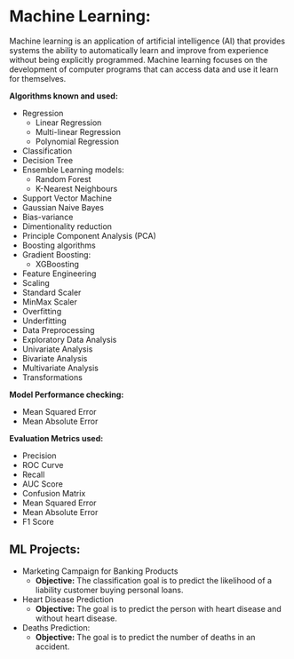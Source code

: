 # Machine Learning:
   Machine learning is an application of artificial intelligence (AI) that provides systems the ability to automatically learn and improve from experience without being explicitly    programmed. Machine learning focuses on the development of computer programs that can access data and use it learn for themselves.

**Algorithms known and used:**
  * Regression
    * Linear Regression
    * Multi-linear Regression
    * Polynomial Regression
  * Classification
  * Decision Tree
  * Ensemble Learning models:
    * Random Forest
    * K-Nearest Neighbours
  * Support Vector Machine
  * Gaussian Naive Bayes
  * Bias-variance
  * Dimentionality reduction
   * Principle Component Analysis (PCA)
  * Boosting algorithms
   * Gradient Boosting:
     * XGBoosting
  * Feature Engineering
  * Scaling
   * Standard Scaler
   * MinMax Scaler
  * Overfitting
  * Underfitting
 * Data Preprocessing
 * Exploratory Data Analysis
  * Univariate Analysis
  * Bivariate Analysis
  * Multivariate Analysis
 * Transformations
  
**Model Performance checking:**
 * Mean Squared Error
 * Mean Absolute Error
 
**Evaluation Metrics used:**
 * Precision
 * ROC Curve
 * Recall
 * AUC Score
 * Confusion Matrix
 * Mean Squared Error
 * Mean Absolute Error
 * F1 Score

## ML Projects:
  * Marketing Campaign for Banking Products
    * **Objective:** The classification goal is to predict the likelihood of a liability customer buying personal loans.
  * Heart Disease Prediction
    * **Objective:** The goal is to predict the person with heart disease and without heart disease.
  * Deaths Prediction:
    * **Objective:** The goal is to predict the number of deaths in an accident.
